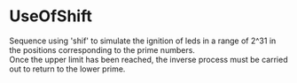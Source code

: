 # UseOfShift
Sequence using 'shif' to simulate the ignition of leds in a range of 2^31 in the positions corresponding to the prime numbers.  
Once the upper limit has been reached, the inverse process must be carried out to return to the lower prime.

